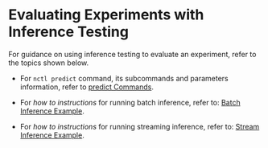 # Evaluating Experiments with Inference Testing
For guidance on using inference testing to evaluate an experiment, refer to the topics shown below.

* For `nctl predict` command, its subcommands and parameters information, refer to [predict Commands](predict.md).

* For _how to instructions_ for running batch inference, refer to: [Batch Inference Example](batch_inf_example.md).

* For _how to instructions_ for running streaming inference, refer to: [Stream Inference Example](streaming_inference.md).




